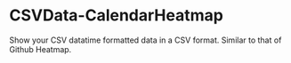 # CSVData-CalendarHeatmap
Show your CSV datatime formatted data in a CSV format. Similar to that of Github Heatmap.
